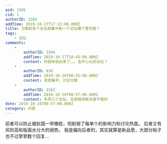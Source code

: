 ```yaml
---
aid: 1505
cid: 1
authorID: 2202
addTime: 2019-10-17T17:13:00.000Z
title: 分散到多个论坛和集中到一个论坛哪个更可取？
tags:
    - 论坛
comments:
    -
        authorID: 2204
        addTime: 2019-10-17T18:43:00.000Z
        content: 你就快说出来了。。。去中心化的论坛？
    -
        authorID: 836
        addTime: 2019-10-18T00:55:00.000Z
        content: 消息集中，讨论分散
    -
        authorID: 2162
        addTime: 2019-10-18T00:57:00.000Z
        content: 多弄几个论坛，互相保持联系是不错的
date: 2019-10-18T00:57:00.000Z
category: 问答
---
```


前者可以防止被赵国一举橄榄，但削弱了每单个的影响力和讨论热度。 后者又有风险高和版面水分大的弱势。 我是偏向后者的，其实就算是新品葱，大部分贴子也不过寥寥数个回复...

